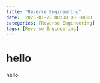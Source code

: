 ```yaml
---
title: "Reverse Engineering"
date:  2025-01-25 00:00:00 +0000
categories: [Reverse Engineering]
tags: [Reverse Engineering]
---
```

# hello
hello